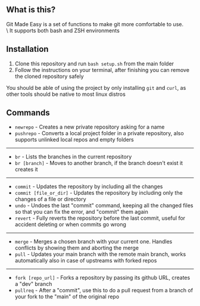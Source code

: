 ## What is this?
Git Made Easy is a set of functions to make git more comfortable to use.\
\ 
It supports both bash and ZSH environments

## Installation

1) Clone this repository and run ```bash setup.sh``` from the main folder
2) Follow the instructions on your terminal, after finishing you can remove the cloned repository safely

You should be able of using the project by only installing ```git``` and ```curl```, as other tools should be native to most linux distros

## Commands
- ```newrepo``` - Creates a new private repository asking for a name
- ```pushrepo``` - Converts a local project folder in a private repository, also supports unlinked local repos and empty folders

-----

- ```br``` - Lists the branches in the current repository 
- ```br [branch]``` - Moves to another branch, if the branch doesn't exist it creates it

-----

- ```commit``` - Updates the repository by including all the changes
- ```commit [file_or_dir]``` - Updates the repository by including only the changes of a file or directory
- ```undo``` - Undoes the last "commit" command, keeping all the changed files so that you can fix the error, and "commit" them again
- ```revert``` - Fully reverts the repository before the last commit, useful for accident deleting or when commits go wrong

-----

- ```merge``` - Merges a chosen branch with your current one. Handles conflicts by showing them and aborting the merge
- ```pull``` - Updates your main branch with the remote main branch, works automatically also in case of upstreams with forked repos
-----

- ```fork [repo_url]``` - Forks a repository by passing its github URL, creates a "dev" branch
- ```pullreq``` - After a "commit", use this to do a pull request from a branch of your fork to the "main" of the original repo
